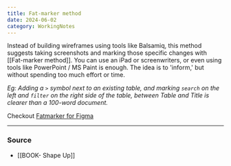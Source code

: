 ```yaml
---
title: Fat-marker method
date: 2024-06-02
category: WorkingNotes
---
```


Instead of building wireframes using tools like Balsamiq, this method suggests taking screenshots and marking those specific changes with [[Fat-marker method]]. You can use an iPad or screenwriters, or even using tools like PowerPoint / MS Paint is enough.  The idea is to 'inform,' but without spending too much effort or time. 

*Eg: Adding a `>` symbol next to an existing table, and marking `search` on the left and `filter` on the right side of the table, between Table and Title is clearer than a 100-word document.* 

Checkout [Fatmarker for Figma](https://www.figma.com/community/file/1319266134930460405)

--- 
### Source
- [[BOOK- Shape Up]]
